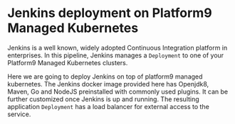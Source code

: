 # Jenkins deployment on Platform9 Managed Kubernetes

Jenkins is a well known, widely adopted Continuous Integration platform in enterprises.
In this pipeline, Jenkins manages a `Deployment` to one of your Platform9 Managed Kubernetes clusters.

Here we are going to deploy Jenkins on top of platform9 managed kubernetes. The Jenkins docker image provided here has Openjdk8, Maven, Go and NodeJS preinstalled with commonly used plugins.
It can be further customized once Jenkins is up and running. The resulting application `Deployment` has a load balancer for external access to the service.
